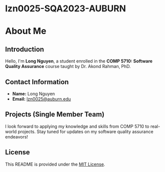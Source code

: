 # lzn0025-SQA2023-AUBURN

# About Me

## Introduction
Hello, I'm **Long Nguyen**, a student enrolled in the **COMP 5710: Software Quality Assurance** course taught by Dr. Akond Rahman, PhD. 

## Contact Information
- **Name:** Long Nguyen
- **Email:** lzn0025@auburn.edu

## Projects (Single Member Team)
I look forward to applying my knowledge and skills from COMP 5710 to real-world projects. Stay tuned for updates on my software quality assurance endeavors!

## License
This README is provided under the [MIT License](LICENSE).

